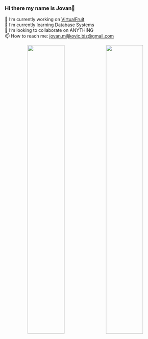 ### Hi there my name is Jovan👋

🔭 I’m currently working on [VirtualFruit](https://virtualfruit.netlify.app)<br>
🌱 I’m currently learning Database Systems<br>
👯 I’m looking to collaborate on ANYTHING<br>
📫 How to reach me: jovan.miljkovic.biz@gmail.com<br>

<p align="center">
  <img width="48%" src="https://github-readme-stats.vercel.app/api?username=miljkovicjovan&show_icons=true&theme=tokyonight" />
  <img width="48%" src="https://github-readme-streak-stats.herokuapp.com/?user=miljkovicjovan&theme=tokyonight" />
</p>

